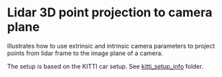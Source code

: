 # Lidar 3D point projection to camera plane

Illustrates how to use extrinsic and intrinsic camera parameters to project points from lidar frame to the image plane of a camera.

The setup is based on the KITTI car setup. See [kitti_setup_info](./kitti_setup_info) folder.

